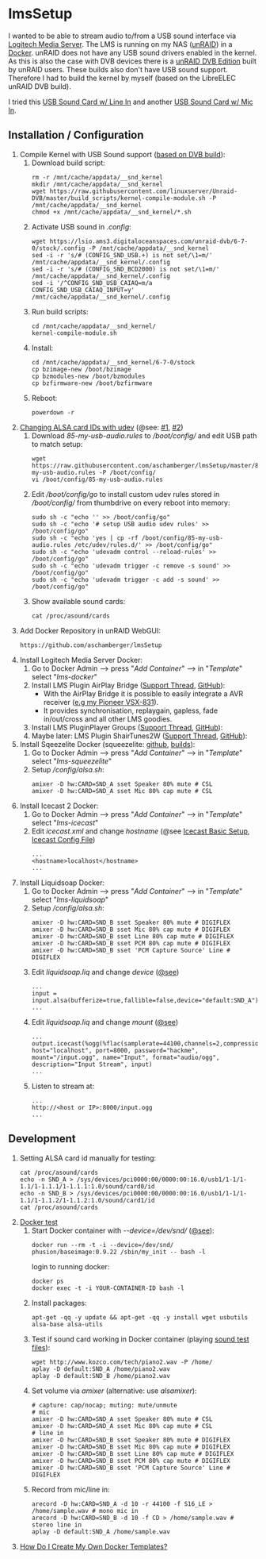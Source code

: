 # lmsSetup

I wanted to be able to stream audio to/from a USB sound interface via [Logitech Media Server](https://www.mysqueezebox.com/download). The LMS is running on my NAS ([unRAID](https://lime-technology.com/)) in a [Docker](https://hub.Docker.com/r/snoopy86/logitechmediaserver/).
unRAID does not have any USB sound drivers enabled in the kernel. As this is also the case with DVB devices there is a [unRAID DVB Edition](https://lime-technology.com/forums/topic/46194-unraid-dvb-edition/) built by unRAID users. These builds also don't have USB sound support. Therefore I had to build the kernel by myself (based on the LibreELEC unRAID DVB build).

I tried this [USB Sound Card w/ Line In](https://www.amazon.de/DIGIFLEX-Externe-Soundkarte-6-Kanal-Audio/dp/B003TO3KHY/ref=sr_1_1?s=computers&ie=UTF8&qid=1515340605&sr=1-1)
and another [USB Sound Card w/ Mic In](https://www.amazon.de/CSL-Externe-Soundkarte-Virtual-Surround/dp/B00C7LXUDY/ref=sr_1_1?s=computers&ie=UTF8&qid=1515247934&sr=1-1).

## Installation / Configuration

1. Compile Kernel with USB Sound support ([based on DVB build](https://github.com/linuxserver/Unraid-DVB/)):
    1. Download build script:
        ```
        rm -r /mnt/cache/appdata/__snd_kernel
        mkdir /mnt/cache/appdata/__snd_kernel
        wget https://raw.githubusercontent.com/linuxserver/Unraid-DVB/master/build_scripts/kernel-compile-module.sh -P /mnt/cache/appdata/__snd_kernel
        chmod +x /mnt/cache/appdata/__snd_kernel/*.sh
        ```
    1. Activate USB sound in *.config*:
        ```
        wget https://lsio.ams3.digitaloceanspaces.com/unraid-dvb/6-7-0/stock/.config -P /mnt/cache/appdata/__snd_kernel
        sed -i -r 's/# (CONFIG_SND_USB.+) is not set/\1=m/' /mnt/cache/appdata/__snd_kernel/.config
        sed -i -r 's/# (CONFIG_SND_BCD2000) is not set/\1=m/' /mnt/cache/appdata/__snd_kernel/.config
        sed -i '/^CONFIG_SND_USB_CAIAQ=m/a CONFIG_SND_USB_CAIAQ_INPUT=y' /mnt/cache/appdata/__snd_kernel/.config
        ```
    1. Run build scripts:
        ```
        cd /mnt/cache/appdata/__snd_kernel/
        kernel-compile-module.sh
        ```
    1. Install:
        ```
        cd /mnt/cache/appdata/__snd_kernel/6-7-0/stock
        cp bzimage-new /boot/bzimage
        cp bzmodules-new /boot/bzmodules
        cp bzfirmware-new /boot/bzfirmware
        ```
    1. Reboot:
        ```
        powerdown -r
        ```
1. [Changing ALSA card IDs with udev](http://www.alsa-project.org/main/index.php/Changing_card_IDs_with_udev) (@see: [#1](https://lime-technology.com/forums/topic/47103-network-interfaces-keep-changing-names-how-do-i-fix-this/?tab=comments#comment-464770), [#2](https://unix.stackexchange.com/a/39485))
    1. Download *85-my-usb-audio.rules* to */boot/config/* and edit USB path to match setup:
        ```
        wget https://raw.githubusercontent.com/aschamberger/lmsSetup/master/85-my-usb-audio.rules -P /boot/config/
        vi /boot/config/85-my-usb-audio.rules
        ```
    1. Edit */boot/config/go* to install custom udev rules stored in */boot/config/* from thumbdrive on every reboot into memory:
        ```
        sudo sh -c "echo '' >> /boot/config/go"
        sudo sh -c "echo '# setup USB audio udev rules' >> /boot/config/go"
        sudo sh -c "echo 'yes | cp -rf /boot/config/85-my-usb-audio.rules /etc/udev/rules.d/' >> /boot/config/go"
        sudo sh -c "echo 'udevadm control --reload-rules' >> /boot/config/go"
        sudo sh -c "echo 'udevadm trigger -c remove -s sound' >> /boot/config/go"
        sudo sh -c "echo 'udevadm trigger -c add -s sound' >> /boot/config/go"
        ```
    1. Show available sound cards:
        ```
        cat /proc/asound/cards
        ```
1. Add Docker Repository in unRAID WebGUI:
   ```
   https://github.com/aschamberger/lmsSetup
   ```
1. Install Logitech Media Server Docker:
    1. Go to Docker Admin --> press "*Add Container*" --> in "*Template*" select "*lms-docker*"
    1. Install LMS Plugin AirPlay Bridge ([Support Thread](http://forums.slimdevices.com/showthread.php?105198-ANNOUNCE-AirPlay-Bridge-integrate-AirPlay-devices-with-LMS-(squeeze2raop)), [GitHub](https://github.com/philippe44/LMS-to-Raop)):
        * With the AirPlay Bridge it is possible to easily integrate a AVR receiver ([e.g my Pioneer VSX-831](http://www.pioneer-audiovisual.eu/de/def/products/vsx-831)).
        * It provides synchronisation, replaygain, gapless, fade in/out/cross and all other LMS goodies.
    1. Install LMS PluginPlayer Groups ([Support Thread](http://forums.slimdevices.com/showthread.php?108421-ANNOUNCE-Player-Groups-(alpha-version)), [GitHub](https://github.com/philippe44/LMS-Groups)):
    1. Maybe later: LMS Plugin ShairTunes2W ([Support Thread](http://forums.slimdevices.com/showthread.php?106289-announce-ShairTunes2W-Airtunes-on-LMS-(forked-version-with-Windows-support)), [GitHub](https://github.com/philippe44/ShairTunes2)):
1. Install Sqeezelite Docker (squeezelite: [github](https://github.com/ralph-irving/squeezelite), [builds](https://sourceforge.net/projects/lmsclients/)):
    1. Go to Docker Admin --> press "*Add Container*" --> in "*Template*" select "*lms-squeezelite*"
    1. Setup */config/alsa.sh*:
        ```
        amixer -D hw:CARD=SND_A sset Speaker 80% mute # CSL
        amixer -D hw:CARD=SND_A sset Mic 80% cap mute # CSL
        ```
1. Install Icecast 2 Docker:
    1. Go to Docker Admin --> press "*Add Container*" --> in "*Template*" select "*lms-icecast*"
    1. Edit *icecast.xml* and change *hostname* (@see [Icecast Basic Setup](http://www.icecast.org/docs/icecast-2.4.1/basic-setup.html), [Icecast Config File](http://www.icecast.org/docs/icecast-2.4.1/config-file.html))
        ```
        ...
        <hostname>localhost</hostname>
        ...
        ```
1. Install Liquidsoap Docker:
    1. Go to Docker Admin --> press "*Add Container*" --> in "*Template*" select "*lms-liquidsoap*"
    1. Setup */config/alsa.sh*:
        ```
        amixer -D hw:CARD=SND_B sset Speaker 80% mute # DIGIFLEX
        amixer -D hw:CARD=SND_B sset Mic 80% cap mute # DIGIFLEX
        amixer -D hw:CARD=SND_B sset Line 80% cap mute # DIGIFLEX
        amixer -D hw:CARD=SND_B sset PCM 80% cap mute # DIGIFLEX
        amixer -D hw:CARD=SND_B sset 'PCM Capture Source' Line # DIGIFLEX
        ```
    1. Edit *liquidsoap.liq* and change *device* ([@see](http://liquidsoap.info/doc-dev/reference.html#input_alsa))
        ```
        ...
        input = input.alsa(bufferize=true,fallible=false,device="default:SND_A")
        ...
        ```
    1. Edit *liquidsoap.liq* and change *mount* ([@see](http://liquidsoap.info/doc-dev/reference.html#output_icecast))
        ```
        ...
        output.icecast(%ogg(%flac(samplerate=44100,channels=2,compression=5,bits_per_sample=16)), host="localhost", port=8000, password="hackme", mount="/input.ogg", name="Input", format="audio/ogg", description="Input Stream", input)
        ...
        ```
    1. Listen to stream at:
        ```
        ...
        http://<host or IP>:8000/input.ogg
        ...
        ```

## Development

1. Setting ALSA card id manually for testing:
    ```
    cat /proc/asound/cards
    echo -n SND_A > /sys/devices/pci0000:00/0000:00:16.0/usb1/1-1/1-1.1/1-1.1.1/1-1.1.1:1.0/sound/card0/id
    echo -n SND_B > /sys/devices/pci0000:00/0000:00:16.0/usb1/1-1/1-1.1/1-1.1.2/1-1.1.2:1.0/sound/card1/id
    cat /proc/asound/cards
    ```
1. [Docker test](https://github.com/phusion/baseimage-Docker#inspecting-baseimage-Docker)
    1. Start Docker container with *--device=/dev/snd/* ([@see](https://lime-technology.com/forums/topic/57181-real-Docker-faq/?page=2#comment-566100)):
        ```
        docker run --rm -t -i --device=/dev/snd/ phusion/baseimage:0.9.22 /sbin/my_init -- bash -l
        ```
        login to running docker:
        ```
        docker ps
        docker exec -t -i YOUR-CONTAINER-ID bash -l
        ```
    1. Install packages:
        ```
        apt-get -qq -y update && apt-get -qq -y install wget usbutils alsa-base alsa-utils
        ```
    1. Test if sound card working in Docker container (playing [sound test files](http://www.kozco.com/tech/soundtests.html)):
        ```
        wget http://www.kozco.com/tech/piano2.wav -P /home/
        aplay -D default:SND_A /home/piano2.wav
        aplay -D default:SND_B /home/piano2.wav
        ```
    1. Set volume via *amixer* (alternative: use *alsamixer*):
        ```
        # capture: cap/nocap; muting: mute/unmute
        # mic
        amixer -D hw:CARD=SND_A sset Speaker 80% mute # CSL
        amixer -D hw:CARD=SND_A sset Mic 80% cap mute # CSL
        # line in
        amixer -D hw:CARD=SND_B sset Speaker 80% mute # DIGIFLEX
        amixer -D hw:CARD=SND_B sset Mic 80% cap mute # DIGIFLEX
        amixer -D hw:CARD=SND_B sset Line 80% cap mute # DIGIFLEX
        amixer -D hw:CARD=SND_B sset PCM 80% cap mute # DIGIFLEX
        amixer -D hw:CARD=SND_B sset 'PCM Capture Source' Line # DIGIFLEX
        ```
    1. Record from mic/line in:
        ```
        arecord -D hw:CARD=SND_A -d 10 -r 44100 -f S16_LE > /home/sample.wav # mono mic in
        arecord -D hw:CARD=SND_B -d 10 -f CD > /home/sample.wav # stereo line in
        aplay -D default:SND_A /home/sample.wav
        ```
1. [How Do I Create My Own Docker Templates?](https://lime-technology.com/forums/topic/57181-real-Docker-faq/#comment-566084)
